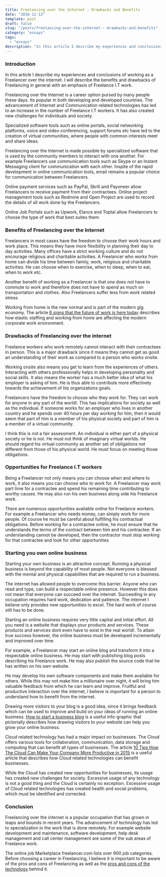 ```yaml
---
title: Freelancing over the Internet - Drawbacks and Benefits
date: "2018-11-13"
template: post
draft: false
slug: "/posts/freelancing-over-the-internet---drawbacks-and-benefits"
category: "essays"
tags:
  - "essays"
description: "In this article I describe my experiences and conclusions of working as a Freelancer over the internet. I will describe the benefits and drawbacks of Freelancing in general with an emphasis of Freelance I.T work."
---
```


### Introduction
In this article I describe my experiences and conclusions of working as a Freelancer over the internet. I will describe the benefits and drawbacks of Freelancing in general with an emphasis of Freelance I.T work.

Freelancing over the Internet is a career option pursed by many people these days. Its popular in both developing and developed countries. The advancement of Internet and Communication related technologies has led to an increase in the number of Freelance I.T workers. It has also created new challenges for individuals and society.

Specialized software tools such as online portals, social networking platforms, voice and video conferencing, support forums etc have led to the creation of virtual communities, where people with common interests meet and share ideas.

Freelancing over the Internet is made possible by specialized software that is used by the community members to interact with one another. For example Freelancers use communication tools such as Skype or an Instant Messaging client for communication with each other. Inspite of the rapid development in online communication tools, email remains a popular choice for communication between Freelancers.

Online payment services such as PayPal, Skrill and Payoneer allow Freelancers to receive payment from their contractees. Online project management tools such as Redmine and Open Project are used to record the details of all work done by the Freelancers.

Online Job Portals such as Upwork, Elance and Toptal allow Freelancers to choose the type of work that best suites them

### Benefits of Freelancing over the Internet
Freelancers in most cases have the freedom to choose their work hours and work place. This means they have more flexibility in planning their day to day activities. Many offices have a strict working culture and do not encourage religious and charitable activities. A Freelancer who works from home can divide his time between family, work, religious and charitable activities. He can choose when to exercise, when to sleep, when to eat, when to work etc.

Another benefit of working as a Freelancer is that one does not have to commute to work and therefore does not have to spend as much on transportation and clothes. Also Freelancers suffer less from work related stress.

Working from home is the new normal and is part of the modern gig economy. The article [6 signs that the future of work is here today](https://gigster.com/thought-leadership/6-signs-that-the-future-of-work-is-here-today/) describes how elastic staffing and working from home are affecting the modern corporate work environment.

### Drawbacks of Freelancing over the internet
Freelance workers who work remotely cannot interact with their contractees in person. This is a major drawback since it means they cannot get as good an understanding of their work as compared to a person who works onsite.

Working onsite also means you get to learn from the experiences of others. Interacting with others professionally helps in developing personality and social skills. It also means the worker has a much better idea of what his employer is asking of him. He is thus able to contribute more effectively towards the achievement of his organizations goals.

Freelancers have the freedom to choose who they work for. They can work for anyone in any part of the world!. This has implications for society as well as the individual. If someone works for an employer who lives in another country and he spends over 40 hours per day working for him, then it would seem that part of him is a member of his physical society and part of him is a member of a virtual community.

I think this is not a fair assessment. An individual is either part of a physical society or he is not. He must not think of imaginary virtual worlds. He should regard his virtual community as another set of obligations not different from those of his physical world. He must focus on meeting those obligations.

### Opportunities for Freelance I.T workers
Being a Freelancer not only means you can choose when and where to work, it also means you can choose who to work for. A Freelancer may work part time for a contractee and spend his remaining time contributing to worthy causes. He may also run his own business along side his Freelance work.

There are numerous opportunities available online for Freelance workers. For example a Freelancer who needs money, can simply work for more people. Of course he must be careful about fulfilling his contractual obligations. Before working for a contractee online, he must ensure that he understands the terms of the contract between him and his contractee. If an understanding cannot be developed, then the contractor must stop working for that contractee and look for other opportunities

### Starting you own online business
Starting your own business is an attractive concept. Running a physical business is beyond the capability of most people. Not everyone is blessed with the mental and physical capabilities that are required to run a business.

The internet has allowed people to overcome this barrier. Anyone who can read and type, can build a respectable online presence. However this does not mean that everyone can succeed over the internet. Succeeding in any occupation requires hard work, dedication and patience. The internet I believe only provides new opportunities to excel. The hard work of course still has to be done.

Starting an online business requires very little capital and initial effort. All you need is a website that displays your products and services. These products and services dont even have to exist in the real world!. To attain true success however, the online business must be developed incrementally and improved over time.

For example, a Freelancer may start an online blog and transform it into a respectable online business. He may start with publishing blog posts describing his Freelance work. He may also publish the source code that he has written on his own website.

He may develop his own software components and make them available for others. While this may not make him a millionaire over night, it will bring him valuable feedback from which he can learn and improve. Fruitful and productive interaction over the internet, I believe is important for a person to understand how to benefit from the internet.

Drawing more visitors to your blog is a good idea, since it brings feedback which can be used to improve and build on your ideas of running an online business. [How to start a business blog](https://websitesetup.org/wp-content/uploads/2016/08/how-to-start-a-business-blog.jpg) is a useful info-graphic that pictorially describes how drawing visitors to your website can help you grow your online business.

Cloud related technology has had a major impact on businesses. The Cloud offers various tools for collaboration, communication, data storage and computing that can benefit all types of businesses. The article [10 Tips How The Cloud Can Make Your Company More Productive in 2015](https://www.cloudwards.net/10-tips-how-the-cloud-can-make-your-company-more-productive-in-2015/) is a useful article that describes how Cloud related technologies can benefit businesses.

While the Cloud has created new opportunities for businesses, its usage has created new challenges for society. Excessive usage of any technology is not a good thing and the Cloud is certainly no exception. Excessive usage of Cloud related technologies has created health and social problems, which must be identified and corrected.

### Conclusion
Freelancing over the internet is a popular occupation that has grown in leaps and bounds in recent years. The advancement of technology has led to specialization in the work that is done remotely. For example website development and maintenance, software development, help desk management and call center management are some of the sub areas of Freelance work.

The online job Marketplace freelancer.com lists over 900 job categories. Before choosing a career in Freelancing, I believe it is important to be aware of the pros and cons of Freelancing as well as the [pros and cons of the technology](/posts/pros-and-cons-of-technology-in-the-light-of-religion) behind it.
